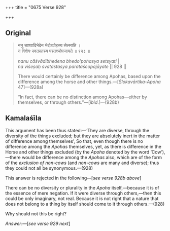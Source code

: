 +++
title = "0675 Verse 928"

+++
## Original 
>
> ननु चाश्वादिभेदेन भेदोऽपोहस्य सेत्स्यति ।  
> न विशेषः स्वतस्तस्य परतश्चोपजायते ॥ ९२८ ॥ 
>
> *nanu cāśvādibhedena bhedo'pohasya setsyati* \|  
> *na viśeṣaḥ svatastasya parataścopajāyate* \|\| 928 \|\| 
>
> There would certainly be difference among Apohas, based upon the difference among the horse and other things.—[*Ślokavārtika*-*Apoha* 47]—(928a) 
>
> “In fact, there can be no distinction among Apohas—either by themselves, or through others.”—[*ibid*.]—(928b)



## Kamalaśīla

This argument has been thus stated:—‘They are diverse, through the diversity of the things excluded; but they are absolutely inert in the matter of difference among themselves’, So that, even though there is no difference among the *Apohas* themselves, yet, as there is difference in the Horse and other things excluded (by the *Apoha* denoted by the word ‘Cow’),—there would be difference among the *Apohas* also, which are of the form of the *exclusion of non-cows* (and *non-cows* are many and diverse); thus they could not all be synonymous.—(928)

This answer is rejected in the following—[*see verse 928b above*]

There can be no diversity or plurality in the *Apoha* itself,—because it is of the essence of mere negation. If it were diverse through others,—then this could be only imaginary, not real. Because it is not right that a nature that does not belong to a thing by itself should come to it through others.—(928)

Why should not this be right?

*Answer*:—[*see verse 929 next*]


